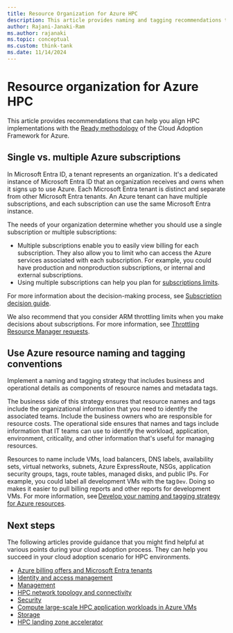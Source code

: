 ```yaml
---
title: Resource Organization for Azure HPC
description: This article provides naming and tagging recommendations to help you align HPC implementations with Cloud Adoption Framework methodologies.
author: Rajani-Janaki-Ram
ms.author: rajanaki
ms.topic: conceptual
ms.custom: think-tank
ms.date: 11/14/2024
---
```


# Resource organization for Azure HPC

This article provides recommendations that can help you align HPC implementations with the [Ready methodology](../../ready/index.md) of the Cloud Adoption Framework for Azure.

## Single vs. multiple Azure subscriptions

In Microsoft Entra ID, a tenant represents an organization. It's a dedicated instance of Microsoft Entra ID that an organization receives and owns when it signs up to use Azure. Each Microsoft Entra tenant is distinct and separate from other Microsoft Entra tenants. An Azure tenant can have multiple subscriptions, and each subscription can use the same Microsoft Entra instance.

The needs of your organization determine whether you should use a single subscription or multiple subscriptions:

- Multiple subscriptions enable you to easily view billing for each subscription. They also allow you to limit who can access the Azure services associated with each subscription. For example, you could have production and nonproduction subscriptions, or internal and external subscriptions.
- Using multiple subscriptions can help you plan for [subscriptions limits](/azure/azure-resource-manager/management/azure-subscription-service-limits).

For more information about the decision-making process, see [Subscription decision guide](../../ready/landing-zone/design-area/resource-org-subscriptions.md).

We also recommend that you consider ARM throttling limits when you make decisions about subscriptions. For more information, see [Throttling Resource Manager requests](/azure/azure-resource-manager/management/request-limits-and-throttling).

## Use Azure resource naming and tagging conventions

Implement a naming and tagging strategy that includes business and operational details as components of resource names and metadata tags.

The business side of this strategy ensures that resource names and tags include the organizational information that you need to identify the associated teams. Include the business owners who are responsible for resource costs. The operational side ensures that names and tags include information that IT teams can use to identify the workload, application, environment, criticality, and other information that's useful for managing resources.

Resources to name include VMs, load balancers, DNS labels, availability sets, virtual networks, subnets, Azure ExpressRoute, NSGs, application security groups, tags, route tables, managed disks, and public IPs. For example, you could label all development VMs with the tag `Dev`. Doing so makes it easier to pull billing reports and other reports for development VMs. For more information, see [Develop your naming and tagging strategy for Azure resources](../../ready/azure-best-practices/naming-and-tagging.md).
 
## Next steps

The following articles provide guidance that you might find helpful at various points during your cloud adoption process. They can help you succeed in your cloud adoption scenario for HPC environments.

- [Azure billing offers and Microsoft Entra tenants](../../ready/landing-zone/design-area/azure-billing-microsoft-entra-tenant.md)
- [Identity and access management](identity-access-management.md)
- [Management](./manage.md)
- [HPC network topology and connectivity](./network-topology-connectivity.md)
- [Security](./secure.md)
- [Compute large-scale HPC application workloads in Azure VMs](./compute.md)
- [Storage](./storage.md)
- [HPC landing zone accelerator](../azure-hpc/azure-hpc-landing-zone-accelerator.md) 